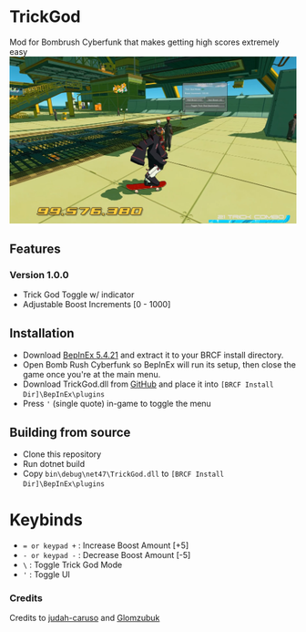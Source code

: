 # TrickGod
Mod for Bombrush Cyberfunk that makes getting high scores extremely easy
![Screenshot of player using trick god to score over 99 million points with just 21 tricks](/Screenshot_TrickGod.png)


## Features
### Version 1.0.0
- Trick God Toggle w/ indicator
- Adjustable Boost Increments [0 - 1000]

## Installation
- Download [BepInEx 5.4.21](https://github.com/BepInEx/BepInEx/releases/tag/v5.4.21) and extract it to your BRCF install directory.
- Open Bomb Rush Cyberfunk so BepInEx will run its setup, then close the game once you're at the main menu.
- Download TrickGod.dll from [GitHub](https://github.com/TeamSleepingForest/TrickGod/releases) and place it into `[BRCF Install Dir]\BepInEx\plugins`
- Press `'` (single quote) in-game to toggle the menu

## Building from source
- Clone this repository
- Run dotnet build
- Copy `bin\debug\net47\TrickGod.dll` to `[BRCF Install Dir]\BepInEx\plugins`

# Keybinds
- `= or keypad +` : Increase Boost Amount [+5]
- `- or keypad -` : Decrease Boost Amount [-5]
- `\` : Toggle Trick God Mode
- `'` : Toggle UI

### Credits
Credits to [judah-caruso](https://github.com/judah-caruso) and [Glomzubuk](https://gitlab.com/glomzubuk)
